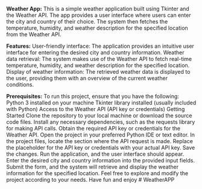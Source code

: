 **Weather App:**
This is a simple weather application built using Tkinter and the Weather API. The app provides a user interface where users can enter the city and country of their choice. The system then fetches the temperature, humidity, and weather description for the specified location from the Weather API.

**Features:**
User-friendly interface: The application provides an intuitive user interface for entering the desired city and country information.
Weather data retrieval: The system makes use of the Weather API to fetch real-time temperature, humidity, and weather description for the specified location.
Display of weather information: The retrieved weather data is displayed to the user, providing them with an overview of the current weather conditions.

__Prerequisites:__
To run this project, ensure that you have the following:
Python 3 installed on your machine
Tkinter library installed (usually included with Python)
Access to the Weather API (API key or credentials)
Getting Started
Clone the repository to your local machine or download the source code files.
Install any necessary dependencies, such as the requests library for making API calls.
Obtain the required API key or credentials for the Weather API.
Open the project in your preferred Python IDE or text editor.
In the project files, locate the section where the API request is made.
Replace the placeholder for the API key or credentials with your actual API key.
Save the changes.
Run the application, and the user interface should appear.
Enter the desired city and country information into the provided input fields.
Submit the form, and the system will retrieve and display the weather information for the specified location.
Feel free to explore and modify the project according to your needs. Have fun and enjoy # WeatherAPP

